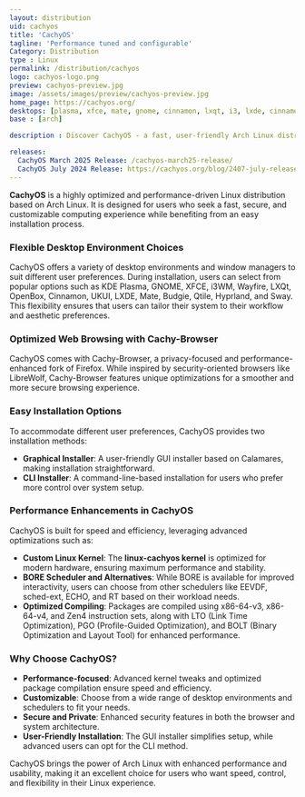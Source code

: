 ```yaml
---
layout: distribution
uid: cachyos
title: 'CachyOS'
tagline: 'Performance tuned and configurable'
Category: Distribution
type : Linux
permalink: /distribution/cachyos
logo: cachyos-logo.png
preview: cachyos-preview.jpg
image: /assets/images/preview/cachyos-preview.jpg
home_page: https://cachyos.org/
desktops: [plasma, xfce, mate, gnome, cinnamon, lxqt, i3, lxde, cinnamon, budgie, sway]
base : [arch]

description : Discover CachyOS - a fast, user-friendly Arch Linux distro with a customizable, optimized kernel. Read news, updates, reviews, and see screenshots of CachyOS.

releases:
  CachyOS March 2025 Release: /cachyos-march25-release/
  CachyOS July 2024 Release: https://cachyos.org/blog/2407-july-release/
---
```


**CachyOS** is a highly optimized and performance-driven Linux distribution based on Arch Linux. It is designed for users who seek a fast, secure, and customizable computing experience while benefiting from an easy installation process.

### Flexible Desktop Environment Choices
CachyOS offers a variety of desktop environments and window managers to suit different user preferences. During installation, users can select from popular options such as KDE Plasma, GNOME, XFCE, i3WM, Wayfire, LXQt, OpenBox, Cinnamon, UKUI, LXDE, Mate, Budgie, Qtile, Hyprland, and Sway. This flexibility ensures that users can tailor their system to their workflow and aesthetic preferences.

### Optimized Web Browsing with Cachy-Browser
CachyOS comes with Cachy-Browser, a privacy-focused and performance-enhanced fork of Firefox. While inspired by security-oriented browsers like LibreWolf, Cachy-Browser features unique optimizations for a smoother and more secure browsing experience.

### Easy Installation Options
To accommodate different user preferences, CachyOS provides two installation methods:
- **Graphical Installer**: A user-friendly GUI installer based on Calamares, making installation straightforward.
- **CLI Installer**: A command-line-based installation for users who prefer more control over system setup.

### Performance Enhancements in CachyOS
CachyOS is built for speed and efficiency, leveraging advanced optimizations such as:
- **Custom Linux Kernel**: The **linux-cachyos kernel** is optimized for modern hardware, ensuring maximum performance and stability.
- **BORE Scheduler and Alternatives**: While BORE is available for improved interactivity, users can choose from other schedulers like EEVDF, sched-ext, ECHO, and RT based on their workload needs.
- **Optimized Compiling**: Packages are compiled using x86-64-v3, x86-64-v4, and Zen4 instruction sets, along with LTO (Link Time Optimization), PGO (Profile-Guided Optimization), and BOLT (Binary Optimization and Layout Tool) for enhanced performance.

### Why Choose CachyOS?
- **Performance-focused**: Advanced kernel tweaks and optimized package compilation ensure speed and efficiency.
- **Customizable**: Choose from a wide range of desktop environments and schedulers to fit your needs.
- **Secure and Private**: Enhanced security features in both the browser and system architecture.
- **User-Friendly Installation**: The GUI installer simplifies setup, while advanced users can opt for the CLI method.

CachyOS brings the power of Arch Linux with enhanced performance and usability, making it an excellent choice for users who want speed, control, and flexibility in their Linux experience.
